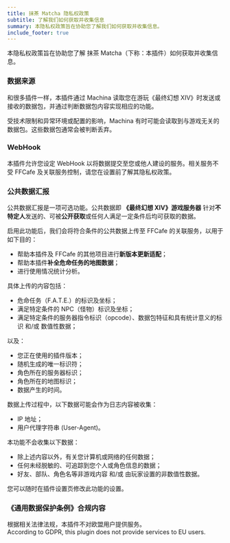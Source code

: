 ```yaml
---
title: 抹茶 Matcha 隐私权政策
subtitle: 了解我们如何获取并收集信息
summary: 本隐私权政策旨在协助您了解我们如何获取并收集信息。
include_footer: true
---
```


本隐私权政策旨在协助您了解 抹茶 Matcha（下称：本插件）如何获取并收集信息。

<a name="source"></a>

### 数据来源

和很多插件一样，本插件通过 Machina 读取您在游玩《最终幻想 XIV》时发送或接收的数据包，并通过判断数据包内容实现相应的功能。

受技术限制和异常环境或配置的影响，Machina 有时可能会读取到与游戏无关的数据包。这些数据包通常会被判断丢弃。

<a name="webhook"></a>

### WebHook

本插件允许您设定 WebHook 以将数据提交至您或他人建设的服务。相关服务不受 FFCafe 及关联服务控制，请您在设置前了解其隐私权政策。

<a name="report"></a>

### 公共数据汇报

公共数据汇报是一项可选功能。公共数据即 **《最终幻想 XIV》游戏服务器** 针对**不特定人**发送的、可被**公开获取**或任何人满足一定条件后均可获取的数据。

启用此功能后，我们会将符合条件的公共数据上传至 FFCafe 的关联服务，以用于如下目的：

* 帮助本插件及 FFCafe 的其他项目进行**新版本更新适配**；
* 帮助本插件**补全危命任务的地图数据**；
* 进行使用情况统计分析。

具体上传的内容包括：

* 危命任务（F.A.T.E.）的标识及坐标；
* 满足特定条件的 NPC（怪物）标识及坐标；
* 满足特定条件的服务器指令标识（opcode）、数据包特征和具有统计意义的标识 和/或 数值性数据；

以及：

* 您正在使用的插件版本；
* 随机生成的唯一标识符；
* 角色所在的服务器标识；
* 角色所在的地图标识；
* 数据产生的时间。

数据上传过程中，以下数据可能会作为日志内容被收集：

* IP 地址；
* 用户代理字符串 (User-Agent)。

本功能不会收集以下数据：

* 除上述内容以外，有关您计算机或网络的任何数据；
* 任何未经脱敏的、可追踪到您个人或角色信息的数据；
* 好友、部队、角色名等非游戏内容 和/或 由玩家设置的非数值性数据。

您可以随时在插件设置页修改此功能的设置。

<a name="gdpr"></a>

### 《通用数据保护条例》合规内容

根据相关法律法规，本插件不对欧盟用户提供服务。<br>
According to GDPR, this plugin does not provide services to EU users.
